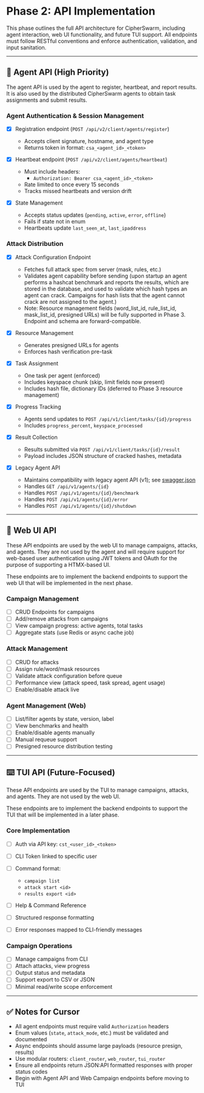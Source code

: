 # Phase 2: API Implementation

This phase outlines the full API architecture for CipherSwarm, including agent interaction, web UI functionality, and future TUI support. All endpoints must follow RESTful conventions and enforce authentication, validation, and input sanitation.

---

## 🔐 Agent API (High Priority)

The agent API is used by the agent to register, heartbeat, and report results. It is also used by the distributed CipherSwarm agents to obtain task assignments and submit results.

### Agent Authentication & Session Management

-   [x] Registration endpoint (`POST /api/v2/client/agents/register`)

    -   Accepts client signature, hostname, and agent type
    -   Returns token in format: `csa_<agent_id>_<token>`

-   [x] Heartbeat endpoint (`POST /api/v2/client/agents/heartbeat`)

    -   Must include headers:
        -   `Authorization: Bearer csa_<agent_id>_<token>`
    -   Rate limited to once every 15 seconds
    -   Tracks missed heartbeats and version drift

-   [x] State Management
    -   Accepts status updates (`pending`, `active`, `error`, `offline`)
    -   Fails if state not in enum
    -   Heartbeats update `last_seen_at`, `last_ipaddress`

### Attack Distribution

-   [x] Attack Configuration Endpoint

    -   Fetches full attack spec from server (mask, rules, etc.)
    -   Validates agent capability before sending (upon startup an agent performs a hashcat benchmark and reports the results, which are stored in the database, and used to validate which hash types an agent can crack. Campaigns for hash lists that the agent cannot crack are not assigned to the agent.)
    -   Note: Resource management fields (word_list_id, rule_list_id, mask_list_id, presigned URLs) will be fully supported in Phase 3. Endpoint and schema are forward-compatible.

-   [x] Resource Management

    -   Generates presigned URLs for agents
    -   Enforces hash verification pre-task

-   [x] Task Assignment

    -   One task per agent (enforced)
    -   Includes keyspace chunk (skip, limit fields now present)
    -   Includes hash file, dictionary IDs (deferred to Phase 3 resource management)

-   [x] Progress Tracking

    -   Agents send updates to `POST /api/v1/client/tasks/{id}/progress`
    -   Includes `progress_percent`, `keyspace_processed`

-   [x] Result Collection

    -   Results submitted via `POST /api/v1/client/tasks/{id}/result`
    -   Payload includes JSON structure of cracked hashes, metadata

-   [x] Legacy Agent API

    -   Maintains compatibility with legacy agent API (v1); see [swagger.json](swagger.json)
    -   Handles `GET /api/v1/agents/{id}`
    -   Handles `POST /api/v1/agents/{id}/benchmark`
    -   Handles `POST /api/v1/agents/{id}/error`
    -   Handles `POST /api/v1/agents/{id}/shutdown`

---

## 🧠 Web UI API

These API endpoints are used by the web UI to manage campaigns, attacks, and agents. They are not used by the agent and will require support for web-based user authentication using JWT tokens and OAuth for the purpose of supporting a HTMX-based UI.

These endpoints are to implement the backend endpoints to support the web UI that will be implemented in the next phase.

### Campaign Management

-   [ ] CRUD Endpoints for campaigns
-   [ ] Add/remove attacks from campaigns
-   [ ] View campaign progress: active agents, total tasks
-   [ ] Aggregate stats (use Redis or async cache job)

### Attack Management

-   [ ] CRUD for attacks
-   [ ] Assign rule/word/mask resources
-   [ ] Validate attack configuration before queue
-   [ ] Performance view (attack speed, task spread, agent usage)
-   [ ] Enable/disable attack live

### Agent Management (Web)

-   [ ] List/filter agents by state, version, label
-   [ ] View benchmarks and health
-   [ ] Enable/disable agents manually
-   [ ] Manual requeue support
-   [ ] Presigned resource distribution testing

---

## ⌨️ TUI API (Future-Focused)

These API endpoints are used by the TUI to manage campaigns, attacks, and agents. They are not used by the web UI.

These endpoints are to implement the backend endpoints to support the TUI that will be implemented in a later phase.

### Core Implementation

-   [ ] Auth via API key: `cst_<user_id>_<token>`
-   [ ] CLI Token linked to specific user
-   [ ] Command format:

    -   `campaign list`
    -   `attack start <id>`
    -   `results export <id>`

-   [ ] Help & Command Reference
-   [ ] Structured response formatting
-   [ ] Error responses mapped to CLI-friendly messages

### Campaign Operations

-   [ ] Manage campaigns from CLI
-   [ ] Attach attacks, view progress
-   [ ] Output status and metadata
-   [ ] Support export to CSV or JSON
-   [ ] Minimal read/write scope enforcement

---

## ✅ Notes for Cursor

-   All agent endpoints must require valid `Authorization` headers
-   Enum values (`state`, `attack_mode`, etc.) must be validated and documented
-   Async endpoints should assume large payloads (resource presign, results)
-   Use modular routers: `client_router`, `web_router`, `tui_router`
-   Ensure all endpoints return JSON:API formatted responses with proper status codes
-   Begin with Agent API and Web Campaign endpoints before moving to TUI
